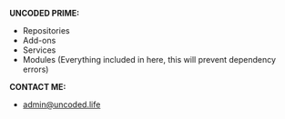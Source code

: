 **UNCODED PRIME:**

* Repositories
* Add-ons
* Services
* Modules
(Everything included in here, this will prevent dependency errors)

**CONTACT ME:**

* admin@uncoded.life


